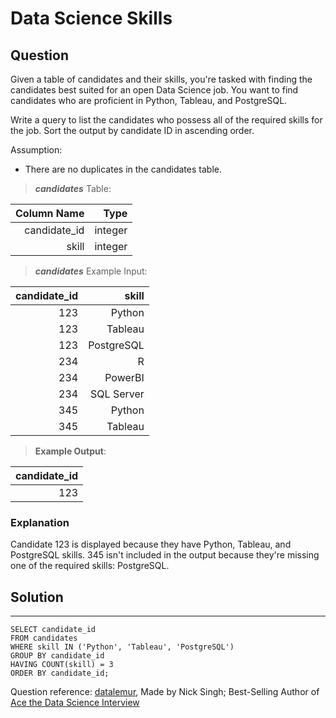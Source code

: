 # Data Science Skills

## **Question**

Given a table of candidates and their skills, you're tasked with finding the candidates best suited for an open Data Science job. You want to find candidates who are proficient in Python, Tableau, and PostgreSQL.

Write a query to list the candidates who possess all of the required skills for the job. Sort the output by candidate ID in ascending order.

Assumption:

* There are no duplicates in the candidates table.

>***candidates***  Table:

|Column Name|Type|
|---:|---:|
|candidate_id|integer|
|skill|integer|

>***candidates*** Example Input:

|candidate_id|	skill|
|---:|---:|
123|	Python
123|    Tableau
123|	PostgreSQL
234|	R
234|	PowerBI
234|	SQL Server
345|	Python
345|	Tableau

>**Example Output**:

|candidate_id|
|---:|
|123|

### **Explanation**
Candidate 123 is displayed because they have Python, Tableau, and PostgreSQL skills. 345 isn't included in the output because they're missing one of the required skills: PostgreSQL.

## Solution
---
    SELECT candidate_id 
    FROM candidates 
    WHERE skill IN ('Python', 'Tableau', 'PostgreSQL')
    GROUP BY candidate_id
    HAVING COUNT(skill) = 3
    ORDER BY candidate_id;

Question reference: [datalemur](https://datalemur.com/),
                    Made by Nick Singh; Best-Selling Author of [Ace the Data Science Interview](https://www.amazon.com/dp/0578973839?&linkCode=sl1&tag=datalemur-20&linkId=be42c7443fa05a3c9d783fee4e6f4762&language=en_US&ref_=as_li_ss_tl)

